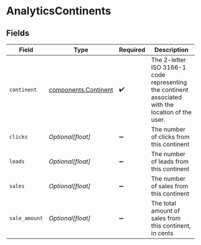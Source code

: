 # AnalyticsContinents


## Fields

| Field                                                                                             | Type                                                                                              | Required                                                                                          | Description                                                                                       |
| ------------------------------------------------------------------------------------------------- | ------------------------------------------------------------------------------------------------- | ------------------------------------------------------------------------------------------------- | ------------------------------------------------------------------------------------------------- |
| `continent`                                                                                       | [components.Continent](../../models/components/continent.md)                                      | :heavy_check_mark:                                                                                | The 2-letter ISO 3166-1 code representing the continent associated with the location of the user. |
| `clicks`                                                                                          | *Optional[float]*                                                                                 | :heavy_minus_sign:                                                                                | The number of clicks from this continent                                                          |
| `leads`                                                                                           | *Optional[float]*                                                                                 | :heavy_minus_sign:                                                                                | The number of leads from this continent                                                           |
| `sales`                                                                                           | *Optional[float]*                                                                                 | :heavy_minus_sign:                                                                                | The number of sales from this continent                                                           |
| `sale_amount`                                                                                     | *Optional[float]*                                                                                 | :heavy_minus_sign:                                                                                | The total amount of sales from this continent, in cents                                           |